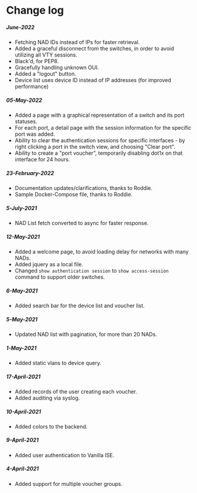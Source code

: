 # Change log

##### June-2022
* Fetching NAD IDs instead of IPs for faster retrieval.
* Added a graceful disconnect from the switches, in order to avoid utilizing all VTY sessions.
* Black'd, for PEP8.
* Gracefully handling unknown OUI.
* Added a "logout" button.
* Device list uses device ID instead of IP addresses (for improved performance)

##### 05-May-2022
* Added a page with a graphical representation of a switch and its port statuses.
* For each port, a detail page with the session information for the specific port was added.
* Ability to clear the authentication sessions for specific interfaces - by right clicking a port in the switch view, and choosing "Clear port".
* Ability to create a "port voucher", temporarily disabling dot1x on that interface for 24 hours.

##### 23-February-2022
* Documentation updates/clarifications, thanks to Roddie.
* Sample Docker-Compose file, thanks to Roddie.

##### 5-July-2021
* NAD List fetch converted to async for faster response.

##### 12-May-2021
* Added a welcome page, to avoid loading delay for networks with many NADs.
* Added jquery as a local file.
* Changed `show authentication session` to `show access-session` command to support older switches.

##### 6-May-2021
* Added search bar for the device list and voucher list.

##### 5-May-2021
* Updated NAD list with pagination, for more than 20 NADs.

##### 1-May-2021
* Added static vlans to device query.

##### 17-April-2021
* Added records of the user creating each voucher.
* Added auditing via syslog.

##### 10-April-2021
* Added colors to the backend.

##### 9-April-2021
* Added user authentication to Vanilla ISE.

##### 4-April-2021
* Added support for multiple voucher groups.

